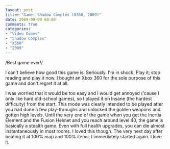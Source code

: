 ```yaml
---
layout: post
title: "Game: Shadow Complex (X360, 2009)"
date: 2009-09-09 00:00
comments: true
categories:
- "Video Games"
- "Shadow Complex"
- "X360"
- "2009"
---
```


/Best game ever!/

I can't believe how good this game is. Seriously. I'm in
shock. Play it; stop reading and play it now. I bought an Xbox 360
for the sole purpose of this game and don't regret it at all.

I was worried that it would be too easy and I would get annoyed
('cause I only like hard old-school games), so I played it on
Insane (the hardest difficulty) from the start. This mode was
clearly intended to be played after you had done a few
play-throughs and unlocked the golden weapons and gotten high
levels. Until the very end of the game when you get the Inertia
Element and the Fusion Helmet and you reach around level 40, the
game is basically a stealth game. Even with full health upgrades,
you can die almost instantaneously in most rooms. I loved this
though. The very next day after beating it at 100% map and 100%
items, I immediately started again. I love it.
